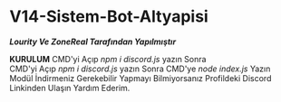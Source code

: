   # V14-Sistem-Bot-Altyapisi

  ***Lourity Ve ZoneReal Tarafından Yapılmıştır***

  **KURULUM**
  CMD'yi Açıp *npm i discord.js* yazın Sonra                                                                                   
  CMD'yi Açıp *npm i discord.js* yazın Sonra
  CMD'ye *node index.js* Yazın
  Modül İndirmeniz Gerekebilir Yapmayı Bilmiyorsanız
  Profildeki Discord Linkinden Ulaşın Yardım Ederim.
